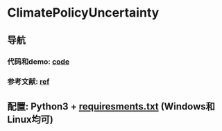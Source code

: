 # ClimatePolicyUncertainty

## 导航  
### 代码和demo: [code](https://github.com/HaoningChen/ClimatePolicyUncertainty/tree/main/code)  
### 参考文献: [ref](https://github.com/HaoningChen/ClimatePolicyUncertainty/tree/main/ref)

## 配置: Python3 + [requiresments.txt](https://github.com/HaoningChen/ClimatePolicyUncertainty/blob/main/requirements.txt) (Windows和Linux均可)
